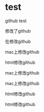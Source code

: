 # test
github test

修改了github

在修改github

mac上修改github

html修改github


mac上修改github

mac上修改github

html修改github

html修改github

